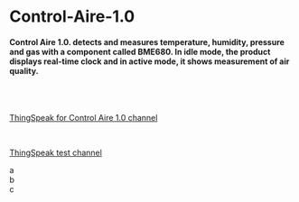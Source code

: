 # Control-Aire-1.0

####  Control Aire 1.0. detects and measures temperature, humidity, pressure and gas with a component called BME680. In idle mode, the product displays real-time clock and in active mode, it shows measurement of air quality.

<br /> 

 
 <br /> 
 
[ThingSpeak for Control Aire 1.0 channel](https://thingspeak.com/channels/1222961/private_show "ThingSpeak test channel")

<br />

[ThingSpeak test channel](https://thingspeak.com/channels/1223435/private_show "ThingSpeak test channel")

a <br />
b <br />
c

